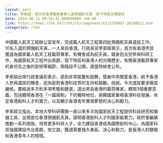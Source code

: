 ```yaml
---
layout: post
title: 李家超：首次有香港載荷專家入選預備航天員　寫下特區光輝歷史
date: 2024-06-11 09:54:41.000000000 +08:00
link: https://news.rthk.hk/rthk/ch/component/k2/1756887-20240611.htm
categories: rthk
---
```


中國載人航天工程辦公室宣布，完成載人航天工程第四批預備航天員選拔工作，10名入選的預備航天員，一人來自香港。行政長官李家超表示，首次有香港市民獲選為國家載人航天工程載荷專家，有機會成為航天員，親身到太空參與科研工作，為國家航天工程作出貢獻，寫下特區和香港人的光輝歷史。有關香港載荷專家的身份及之後的安排等細節，現階段不公開，適當時候會公布。

李家超出席行政會議前表示，感到非常振奮和鼓舞，感謝中央關愛香港，給予香港人參與選拔的機會，認為是對香港科技界的支持和鼓勵。他說，今次選拔要求極其嚴格，要經過多次和多項考驗和篩選，選出來自香港的載荷專家，體現3個重要意義，包括體現香港在「一國兩制」下的獨特地位，突顯國家重視香港科技發展、肯定香港創科人才的實力，以及顯示香港青年實現夢想的決心和毅力。

李家超又指出，本地大學科研團隊一直以來多次為國家航天工程提供科技研究和儀器工具，出現首位香港預備航天員，證明香港創科人才的國家級實力。政府會繼續推動一系列措施，培育更多科研人才，全力建設香港成為國際創科中心，為國家科技強國建設作出貢獻。他又說，獲選需要強大勇氣、決心和毅力，是香港人的驕傲和香港青年人的榜樣。
